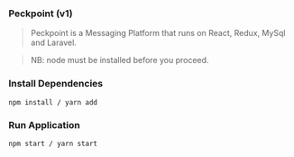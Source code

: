 ### Peckpoint (v1)

> Peckpoint is a Messaging Platform that runs on React, Redux, MySql and Laravel.

> NB: node must be installed before you proceed.

### Install Dependencies

```
npm install / yarn add
```

### Run Application

```
npm start / yarn start
```


